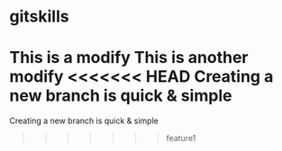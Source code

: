 # gitskills
This is a modify
This is another modify
<<<<<<< HEAD
Creating a new branch is quick & simple
=======
Creating a new branch is quick & simple
>>>>>>> feature1
